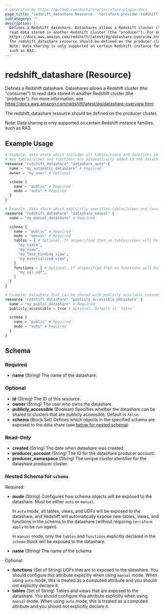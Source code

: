```yaml
---
# generated by https://github.com/hashicorp/terraform-plugin-docs
page_title: "redshift_datashare Resource - terraform-provider-redshift"
subcategory: ""
description: |-
  Defines a Redshift datashare. Datashares allows a Redshift cluster (the "consumer") to
  read data stored in another Redshift cluster (the "producer"). For more information, see
  https://docs.aws.amazon.com/redshift/latest/dg/datashare-overview.html
  The redshift_datashare resource should be defined on the producer cluster.
  Note: Data sharing is only supported on certain Redshift instance families,
  such as RA3.
---
```


# redshift_datashare (Resource)

Defines a Redshift datashare. Datashares allows a Redshift cluster (the "consumer") to
read data stored in another Redshift cluster (the "producer"). For more information, see
https://docs.aws.amazon.com/redshift/latest/dg/datashare-overview.html

The redshift_datashare resource should be defined on the producer cluster.

Note: Data sharing is only supported on certain Redshift instance families,
such as RA3.

## Example Usage

```terraform
# Example: data share which includes all tables/views and functions in the specified schema.
# New tables/views and functions are automatically added to the datashare.
resource "redshift_datashare" "datashare_auto" {
  name = "my_automatic_datashare" # Required
  owner = "my_user" # Optional

  schema {
    name = "public" # Required
    mode = "auto" # Required
  }
}

# Example: data share which explicitly specifies tables/views and functions
resource "redshift_datashare" "datashare_manual" {
  name = "my_manual_datashare" # Required

  schema {
    name = "public" # Required
    mode = "manual" # Required
    tables = [ # Optional. If unspecified then no tables/views will be added.
      "my_table",
      "my_view",
      "my_late_binding_view",
      "my_materialized_view",
    ]
    functions = [ # Optional. If unspecified then no functions will be added.
      "my_sql_udf",
    ]
  }
}

# Example: Datashare that can be shared with publicly available consumer clusters.
resource "redshift_datashare" "publicly_accessible_datashare" {
  name = "my_public_datashare" # Required
  publicly_accessible = true # Optional. Default is `false`

  schema {
    name = "public" # Required
    mode = "auto" # Required
  }
}
```

<!-- schema generated by tfplugindocs -->
## Schema

### Required

- **name** (String) The name of the datashare.

### Optional

- **id** (String) The ID of this resource.
- **owner** (String) The user who owns the datashare.
- **publicly_accessible** (Boolean) Specifies whether the datashare can be shared to clusters that are publicly accessible. Default is `false`.
- **schema** (Block Set) Defines which objects in the specified schema are exposed to the data share (see [below for nested schema](#nestedblock--schema))

### Read-Only

- **created** (String) The date when datashare was created
- **producer_account** (String) The ID for the datashare producer account.
- **producer_namespace** (String) The unique cluster identifier for the datashare producer cluster.

<a id="nestedblock--schema"></a>
### Nested Schema for `schema`

Required:

- **mode** (String) Configures how schema objects will be exposed to the datashare. Must be either `auto` or `manual`.

  In `auto` mode, all tables, views, and UDFs will be exposed to the datashare, and Redshift will automatically expose new tables, views, and functions in the schema to the datashare (without requiring `terraform apply` to be run again).

  In `manual` mode, only the `tables` and `functions` explicitly declared in the `schema` block will be exposed to the datashare.
- **name** (String) The name of the schema

Optional:

- **functions** (Set of String) UDFs that are to exposed to the datashare. You should configure this attribute explicitly when using `manual` mode. When using `auto` mode, this is treated as a computed attribute and you should not explicitly declare it.
- **tables** (Set of String) Tables and views that are exposed to the datashare. You should configure this attribute explicitly when using `manual` mode. When using `auto` mode, this is treated as a computed attribute and you should not explicitly declare it.


